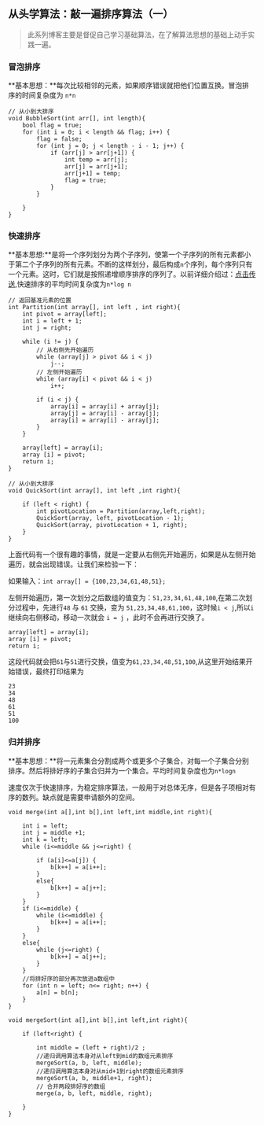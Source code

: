 ## 从头学算法：敲一遍排序算法（一）

> 此系列博客主要是督促自己学习基础算法，在了解算法思想的基础上动手实践一遍。

### 冒泡排序

**基本思想：**每次比较相邻的元素，如果顺序错误就把他们位置互换。冒泡排序的时间复杂度为 `n*n`

	// 从小到大排序
	void BubbleSort(int arr[], int length){
	    bool flag = true;    
	    for (int i = 0; i < length && flag; i++) {
	        flag = false;
	        for (int j = 0; j < length - i - 1; j++) {
	            if (arr[j] > arr[j+1]) {
	                int temp = arr[j];
	                arr[j] = arr[j+1];
	                arr[j+1] = temp;
	                flag = true;
	            }
	        }
	        
	    }
	}

### 快速排序
**基本思想:**是将一个序列划分为两个子序列，使第一个子序列的所有元素都小于第二个子序列的所有元素。不断的这样划分，最后构成`n`个序列，每个序列只有一个元素。这时，它们就是按照递增顺序排序的序列了。以前详细介绍过：[点击传送](http://www.jianshu.com/p/aac39973e8cb),快速排序的平均时间复杂度为`n*log n`
	
	// 返回基准元素的位置
	int Partition(int array[], int left , int right){
	    int pivot = array[left];
	    int i = left + 1;
	    int j = right;
	    
	    while (i != j) {
	        // 从右侧先开始遍历
	        while (array[j] > pivot && i < j)
	            j--;
	        // 左侧开始遍历
	        while (array[i] < pivot && i < j)
	            i++;
	
	        if (i < j) {
	            array[i] = array[i] + array[j];
	            array[j] = array[i] - array[j];
	            array[i] = array[i] - array[j];
	        }
	    }
	    
	    array[left] = array[i];
	    array [i] = pivot;
	    return i;
	}
	
	// 从小到大排序
	void QuickSort(int array[], int left ,int right){
	    
	    if (left < right) {
	        int pivotLocation = Partition(array,left,right);
	        QuickSort(array, left, pivotLocation - 1);
	        QuickSort(array, pivotLocation + 1, right);
	    }
	}
	

上面代码有一个很有趣的事情，就是一定要从右侧先开始遍历，如果是从左侧开始遍历，就会出现错误。让我们来检验一下：

如果输入：`int array[] = {100,23,34,61,48,51};`

左侧开始遍历，第一次划分之后数组的值变为：`51,23,34,61,48,100`,在第二次划分过程中，先进行`48` 与 `61` 交换，变为 `51,23,34,48,61,100`，这时候`i < j`,所以`i`继续向右侧移动，移动一次就会 `i = j` ，此时不会再进行交换了。


	array[left] = array[i];
    array [i] = pivot;
    return i;
这段代码就会把`61`与`51`进行交换，值变为`61,23,34,48,51,100`,从这里开始结果开始错误，最终打印结果为

	23
	34
	48
	61
	51
	100
	
### 归并排序
**基本思想：**将一元素集合分割成两个或更多个子集合，对每一个子集合分别排序。然后将排好序的子集合归并为一个集合。平均时间复杂度也为`n*logn`

速度仅次于快速排序，为稳定排序算法，一般用于对总体无序，但是各子项相对有序的数列。缺点就是需要申请额外的空间。
	  
	void merge(int a[],int b[],int left,int middle,int right){
	
		int i = left;
		int j = middle +1;
		int k = left;
		while (i<=middle && j<=right) {
		
		    if (a[i]<=a[j]) {
		        b[k++] = a[i++];
		    }
		    else{
		        b[k++] = a[j++];
		    }
		}
		if (i<=middle) {
		    while (i<=middle) {
		        b[k++] = a[i++];
		    }
		}
		else{
		    while (j<=right) {
		        b[k++] = a[j++];
		    }
		}
		//将排好序的部分再次放进a数组中
		for (int n = left; n<= right; n++) {
		    a[n] = b[n];
		}	
	}
	
	void mergeSort(int a[],int b[],int left,int right){
		
		if (left<right) {
		
		    int middle = (left + right)/2 ;
		    //递归调用算法本身对从left到mid的数组元素排序
		    mergeSort(a, b, left, middle);
		    //递归调用算法本身对从mid+1到right的数组元素排序
		    mergeSort(a, b, middle+1, right);
		    // 合并两段排好序的数组
		    merge(a, b, left, middle, right);
		
		}
	}